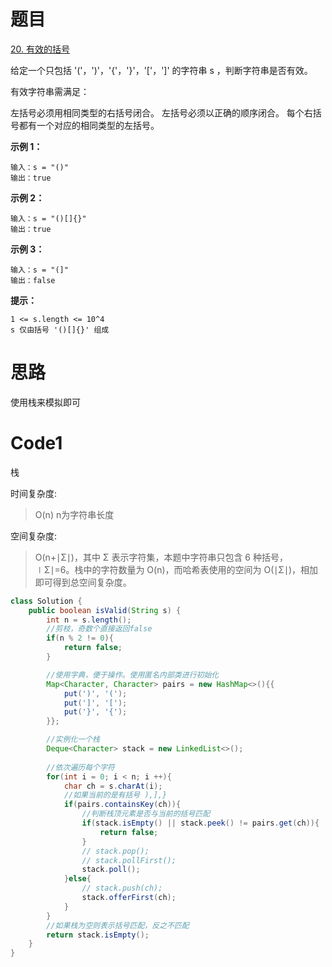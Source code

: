 # 题目
[20. 有效的括号](https://leetcode.cn/problems/valid-parentheses/description/)

给定一个只包括 '('，')'，'{'，'}'，'['，']' 的字符串 s ，判断字符串是否有效。

有效字符串需满足：

左括号必须用相同类型的右括号闭合。
左括号必须以正确的顺序闭合。
每个右括号都有一个对应的相同类型的左括号。

**示例 1：**

``` 
输入：s = "()"
输出：true
```

**示例 2：**

``` 
输入：s = "()[]{}"
输出：true
```

**示例 3：**

``` 
输入：s = "(]"
输出：false
```


**提示：**
```
1 <= s.length <= 10^4
s 仅由括号 '()[]{}' 组成
```


# 思路
使用栈来模拟即可

# Code1
栈

时间复杂度:
>O(n) n为字符串长度

空间复杂度:
> O(n+∣Σ∣)，其中 Σ 表示字符集，本题中字符串只包含 6 种括号，∣Σ∣=6。栈中的字符数量为 O(n)，而哈希表使用的空间为 O(∣Σ∣)，相加即可得到总空间复杂度。


```java
class Solution {
    public boolean isValid(String s) {
        int n = s.length();
        //剪枝，奇数个直接返回false
        if(n % 2 != 0){
            return false;
        }

        //使用字典，便于操作。使用匿名内部类进行初始化
        Map<Character, Character> pairs = new HashMap<>(){{
            put(')', '(');
            put(']', '[');
            put('}', '{');
        }};

        //实例化一个栈
        Deque<Character> stack = new LinkedList<>();
        
        //依次遍历每个字符
        for(int i = 0; i < n; i ++){
            char ch = s.charAt(i);
            //如果当前的是有括号 ),],}
            if(pairs.containsKey(ch)){
                //判断栈顶元素是否与当前的括号匹配
                if(stack.isEmpty() || stack.peek() != pairs.get(ch)){
                    return false;
                }
                // stack.pop();
                // stack.pollFirst();
                stack.poll();
            }else{
                // stack.push(ch);
                stack.offerFirst(ch);
            }
        }
        //如果栈为空则表示括号匹配，反之不匹配
        return stack.isEmpty();
    }
}
```